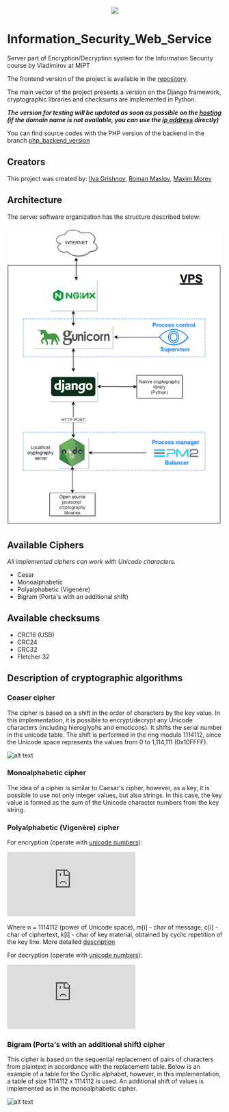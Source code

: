 <p align="center"> 
<img src="https://uploads-ssl.webflow.com/5d68f4898dfed907ad5a9edd/5d6e1673141661e4e8e99276_animat-lock-color.gif" width="200">
</p>

# Information_Security_Web_Service
Server part of Encryption/Decryption system for the Information Security course by Vladimirov at MIPT
    
The frontend version of the project is available in the [repository](https://github.com/denisstasyev/Information_Security_JS).

The main vector of the project presents a version on the Django framework, cryptographic libraries and checksums are implemented in Python. 

___The version for testing will be updated as soon as possible on the [hosting](http://xan-mixan.fun) (if the domain name is not available, you can use the [ip address](http://134.0.116.96:80) directly)___

You can find source codes with the PHP version of the backend in the branch [php_backend_version](https://github.com/GRISHNOV/Information_Security_Web_Service/tree/php_backend_version)
    
## Creators
    
This project was created by: [Ilya Grishnov](https://github.com/GRISHNOV), [Roman Maslov](https://github.com/jokerety), [Maxim Morev](https://github.com/Highoc)

## Architecture

The server software organization has the structure described below:

![alt text][architecture]
    
## Available Ciphers

*All implemented ciphers can work with Unicode characters.*
    
- Cesar
- Monoalphabetic 
- Polyalphabetic (Vigenère)
- Bigram (Porta's with an additional shift)
    
## Available checksums
    
- CRC16 (USB)
- CRC24
- CRC32
- Fletcher 32
    
## Description of cryptographic algorithms
### Ceaser cipher
    
The cipher is based on a shift in the order of characters by the key value. In this implementation, it is possible to encrypt/decrypt any Unicode characters (including hieroglyphs and emoticons). It shifts the serial number in the unicode table. The shift is performed in the ring modulo 1114112, since the Unicode space represents the values from 0 to 1,114,111 (0x10FFFF).
    
![alt text][ceaserCipher_logo]
    
### Monoalphabetic cipher
    
The idea of a cipher is similar to Caesar's cipher, however, as a key, it is possible to use not only integer values, but also strings. In this case, the key value is formed as the sum of the Unicode character numbers from the key string.
    
### Polyalphabetic (Vigenère) cipher
    
For encryption (operate with [unicode numbers](https://unicode-table.com)): 

![alt text][BigramEncrypt]

Where  n = 1114112  (power of Unicode space), m[i] - char of message, c[i] - char of ciphertext, k[i] - char of key material, obtained by cyclic repetition of the key line. More detailed [description](https://en.wikipedia.org/wiki/Vigenère_cipher)

For decryption (operate with [unicode numbers](https://unicode-table.com)): 

![alt text][BigramDecrypt]

### Bigram (Porta's with an additional shift) cipher

This cipher is based on the sequential replacement of pairs of characters from plaintext in accordance with the replacement table. Below is an example of a table for the Cyrillic alphabet, however, in this implementation, a table of size 1114112 x 1114112 is used. An additional shift of values is implemented as in the monoalphabetic cipher.

![alt text][BigramCipher_logo]

[architecture]: https://github.com/GRISHNOV/Information_Security_Web_Service/blob/master/doc/architecture.png
[ceaserCipher_logo]: https://cdncontribute.geeksforgeeks.org/wp-content/uploads/ceaserCipher-1.png
[BigramCipher_logo]: https://sites.google.com/site/anisimovkhv/_/rsrc/1385774017706/learning/kripto/lecture/tema4/shifr_porta.png
[BigramEncrypt]: https://latex.codecogs.com/gif.latex?%24%24c%5Bi%5D%20%5Cequiv%20m%5Bi%5D%20&plus;%20k%5Bi%5D%20%5Cpmod%20n%24%24
[BigramDecrypt]: https://latex.codecogs.com/gif.latex?%24%24m%5Bi%5D%20%5Cequiv%20c%5Bi%5D%20&plus;%20n%20-%20k%5Bi%5D%20%5Cpmod%20n%24%24
